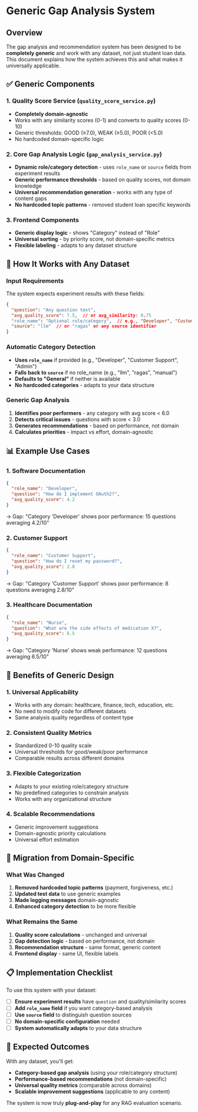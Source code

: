 # Generic Gap Analysis System

## Overview

The gap analysis and recommendation system has been designed to be **completely generic** and work with any dataset, not just student loan data. This document explains how the system achieves this and what makes it universally applicable.

## ✅ Generic Components

### 1. **Quality Score Service** (`quality_score_service.py`)
- **Completely domain-agnostic**
- Works with any similarity scores (0-1) and converts to quality scores (0-10)
- Generic thresholds: GOOD (≥7.0), WEAK (≥5.0), POOR (<5.0)
- No hardcoded domain-specific logic

### 2. **Core Gap Analysis Logic** (`gap_analysis_service.py`)
- **Dynamic role/category detection** - uses `role_name` or `source` fields from experiment results
- **Generic performance thresholds** - based on quality scores, not domain knowledge
- **Universal recommendation generation** - works with any type of content gaps
- **No hardcoded topic patterns** - removed student loan specific keywords

### 3. **Frontend Components**
- **Generic display logic** - shows "Category" instead of "Role" 
- **Universal sorting** - by priority score, not domain-specific metrics
- **Flexible labeling** - adapts to any dataset structure

## 🔧 How It Works with Any Dataset

### Input Requirements
The system expects experiment results with these fields:
```json
{
  "question": "Any question text",
  "avg_quality_score": 7.5,  // or avg_similarity: 0.75
  "role_name": "Optional role/category",  // e.g., "Developer", "Customer", "Admin"
  "source": "llm"  // or "ragas" or any source identifier
}
```

### Automatic Category Detection
- **Uses `role_name`** if provided (e.g., "Developer", "Customer Support", "Admin")
- **Falls back to `source`** if no role_name (e.g., "llm", "ragas", "manual")
- **Defaults to "General"** if neither is available
- **No hardcoded categories** - adapts to your data structure

### Generic Gap Analysis
1. **Identifies poor performers** - any category with avg score < 6.0
2. **Detects critical issues** - questions with score < 3.0
3. **Generates recommendations** - based on performance, not domain
4. **Calculates priorities** - impact vs effort, domain-agnostic

## 📊 Example Use Cases

### 1. **Software Documentation**
```json
{
  "role_name": "Developer",
  "question": "How do I implement OAuth2?",
  "avg_quality_score": 4.2
}
```
→ Gap: "Category 'Developer' shows poor performance: 15 questions averaging 4.2/10"

### 2. **Customer Support**
```json
{
  "role_name": "Customer Support",
  "question": "How do I reset my password?",
  "avg_quality_score": 2.8
}
```
→ Gap: "Category 'Customer Support' shows poor performance: 8 questions averaging 2.8/10"

### 3. **Healthcare Documentation**
```json
{
  "role_name": "Nurse",
  "question": "What are the side effects of medication X?",
  "avg_quality_score": 6.5
}
```
→ Gap: "Category 'Nurse' shows weak performance: 12 questions averaging 6.5/10"

## 🚀 Benefits of Generic Design

### 1. **Universal Applicability**
- Works with any domain: healthcare, finance, tech, education, etc.
- No need to modify code for different datasets
- Same analysis quality regardless of content type

### 2. **Consistent Quality Metrics**
- Standardized 0-10 quality scale
- Universal thresholds for good/weak/poor performance
- Comparable results across different domains

### 3. **Flexible Categorization**
- Adapts to your existing role/category structure
- No predefined categories to constrain analysis
- Works with any organizational structure

### 4. **Scalable Recommendations**
- Generic improvement suggestions
- Domain-agnostic priority calculations
- Universal effort estimation

## 🔄 Migration from Domain-Specific

### What Was Changed
1. **Removed hardcoded topic patterns** (payment, forgiveness, etc.)
2. **Updated test data** to use generic examples
3. **Made logging messages** domain-agnostic
4. **Enhanced category detection** to be more flexible

### What Remains the Same
1. **Quality score calculations** - unchanged and universal
2. **Gap detection logic** - based on performance, not domain
3. **Recommendation structure** - same format, generic content
4. **Frontend display** - same UI, flexible labels

## 📋 Implementation Checklist

To use this system with your dataset:

- [ ] **Ensure experiment results** have `question` and quality/similarity scores
- [ ] **Add `role_name` field** if you want category-based analysis
- [ ] **Use `source` field** to distinguish question sources
- [ ] **No domain-specific configuration** needed
- [ ] **System automatically adapts** to your data structure

## 🎯 Expected Outcomes

With any dataset, you'll get:
- **Category-based gap analysis** (using your role/category structure)
- **Performance-based recommendations** (not domain-specific)
- **Universal quality metrics** (comparable across domains)
- **Scalable improvement suggestions** (applicable to any content)

The system is now truly **plug-and-play** for any RAG evaluation scenario.
